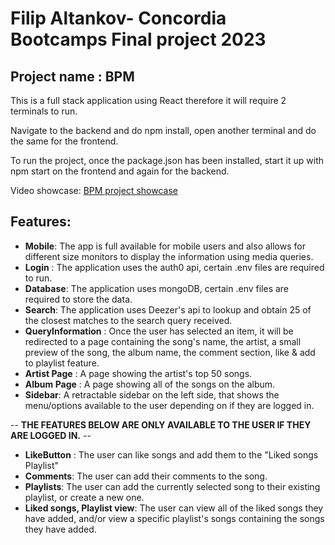 # Filip Altankov- Concordia Bootcamps Final project 2023

## Project name : BPM

This is a full stack application using React therefore it will require 2 terminals to run.

Navigate to the backend and do npm install, open another terminal and do the same for the frontend.

To run the project, once the package.json has been installed, start it up with npm start on the frontend and again for the backend.

Video showcase: [BPM project showcase](someplace.com)

## Features:

- **Mobile**: The app is full available for mobile users and also allows for different size monitors to display the information using media queries.
- **Login** : The application uses the auth0 api, certain .env files are required to run.
- **Database**: The application uses mongoDB, certain .env files are required to store the data.
- **Search**: The application uses Deezer's api to lookup and obtain 25 of the closest matches to the search query received.
- **QueryInformation** : Once the user has selected an item, it will be redirected to a page containing the song's name, the artist, a small preview of the song, the album name, the comment section, like & add to playlist feature.
- **Artist Page** : A page showing the artist's top 50 songs.
- **Album Page** : A page showing all of the songs on the album.
- **Sidebar**: A retractable sidebar on the left side, that shows the menu/options available to the user depending on if they are logged in.

-- **THE FEATURES BELOW ARE ONLY AVAILABLE TO THE USER IF THEY ARE LOGGED IN.** --

- **LikeButton** : The user can like songs and add them to the "Liked songs Playlist"
- **Comments**: The user can add their comments to the song.
- **Playlists**: The user can add the currently selected song to their existing playlist, or create a new one.
- **Liked songs, Playlist view**: The user can view all of the liked songs they have added, and/or view a specific playlist's songs containing the songs they have added.
